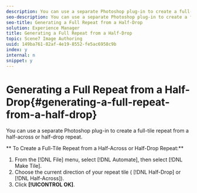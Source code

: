 ```yaml
---
description: You can use a separate Photoshop plug-in to create a full-tile repeat from a half-across or half-drop repeat.
seo-description: You can use a separate Photoshop plug-in to create a full-tile repeat from a half-across or half-drop repeat.
seo-title: Generating a Full Repeat from a Half-Drop
solution: Experience Manager
title: Generating a Full Repeat from a Half-Drop
topic: Scene7 Image Authoring
uuid: 149ba761-82af-4e19-8552-fe5ac6958c9b
index: y
internal: n
snippet: y
---
```


# Generating a Full Repeat from a Half-Drop{#generating-a-full-repeat-from-a-half-drop}

You can use a separate Photoshop plug-in to create a full-tile repeat from a half-across or half-drop repeat.

 ** To Create a Full-Tile Repeat from a Half-Across or Half-Drop Repeat:** 

1. From the [!DNL File] menu, select [!DNL Automate], then select [!DNL Make Tile].
1. Choose the current direction of your repeat tile ( [!DNL Half-Drop] or [!DNL Half-Across]).
1. Click **[!UICONTROL OK]**.

